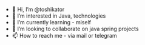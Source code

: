 - 👋 Hi, I’m @toshikator
- 👀 I’m interested in Java, technologies
- 🌱 I’m currently learning - miself
- 💞️ I’m looking to collaborate on java spring projects
- 📫 How to reach me - via mail or telegram 
 
<!---
toshikator/toshikator is a ✨ special ✨ repository because its `README.md` (this file) appears on your GitHub profile.
You can click the Preview link to take a look at your changes.
--->
